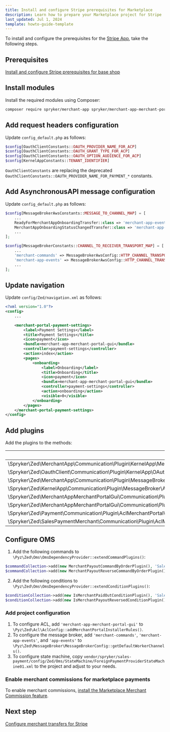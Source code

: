 ```yaml
---
title: Install and configure Stripe prerequisites for Marketplace
description: Learn how to prepare your Marketplace project for Stripe
last_updated: Jul 1, 2024
template: howto-guide-template
---
```


To install and configure the prerequisites for the [Stripe App](/docs/pbc/all/payment-service-provider/{{page.version}}/base-shop/third-party-integrations/stripe/stripe.html), take the following steps.

## Prerequisites

[Install and configure Stripe prerequisites for base shop](/docs/pbc/all/payment-service-provider/{{page.version}}/base-shop/third-party-integrations/stripe/install-and-configure-stripe-prerequisites.html)


## Install modules

Install the required modules using Composer:

```bash
composer require spryker/merchant-app spryker/merchant-app-merchant-portal-gui
```


## Add request headers configuration

Update `config_default.php` as follows:

```php
$config[OauthClientConstants::OAUTH_PROVIDER_NAME_FOR_ACP]
$config[OauthClientConstants::OAUTH_GRANT_TYPE_FOR_ACP]
$config[OauthClientConstants::OAUTH_OPTION_AUDIENCE_FOR_ACP]
$config[KernelAppConstants::TENANT_IDENTIFIER]
```

`OauthClientConstants` are replacing the deprecated `OauthClientConstants::OAUTH_PROVIDER_NAME_FOR_PAYMENT_*` constants.


## Add AsynchronousAPI message configuration

Update `config_default.php` as follows:

```php
$config[MessageBrokerAwsConstants::MESSAGE_TO_CHANNEL_MAP] = [
    ...
    ReadyForMerchantAppOnboardingTransfer::class => 'merchant-app-events',
    MerchantAppOnboardingStatusChangedTransfer::class => 'merchant-app-events',
    ...
];

$config[MessageBrokerConstants::CHANNEL_TO_RECEIVER_TRANSPORT_MAP] = [
    ...
    'merchant-commands' => MessageBrokerAwsConfig::HTTP_CHANNEL_TRANSPORT,
    'merchant-app-events' => MessageBrokerAwsConfig::HTTP_CHANNEL_TRANSPORT,
    ...
];
```

## Update navigation

Update `config/Zed/navigation.xml` as follows:

```xml
<?xml version="1.0"?>
<config>
    ...

    <merchant-portal-payment-settings>
        <label>Payment Settings</label>
        <title>Payment Settings</title>
        <icon>payment</icon>
        <bundle>merchant-app-merchant-portal-gui</bundle>
        <controller>payment-settings</controller>
        <action>index</action>
        <pages>
            <onboarding>
                <label>Onboarding</label>
                <title>Onboarding</title>
                <icon>payment</icon>
                <bundle>merchant-app-merchant-portal-gui</bundle>
                <controller>payment-settings</controller>
                <action>onboarding</action>
                <visible>0</visible>
            </onboarding>
        </pages>
    </merchant-portal-payment-settings>
</config>
```

## Add plugins

Add the plugins to the methods:

| PLUGIN | METHOD |
| - | - |
| \Spryker\Zed\MerchantApp\Communication\Plugin\KernelApp\MerchantAppRequestExpanderPlugin | \Pyz\Zed\KernelApp\KernelAppDependencyProvider::getRequestExpanderPlugins() |
| \Spryker\Zed\OauthClient\Communication\Plugin\KernelApp\OAuthRequestExpanderPlugin |  \Pyz\Zed\KernelApp\KernelAppDependencyProvider::getRequestExpanderPlugins() |
| \Spryker\Zed\MerchantApp\Communication\Plugin\MessageBroker\MerchantAppOnboardingMessageHandlerPlugin | \Pyz\Zed\MessageBroker\MessageBrokerDependencyProvider::getMessageHandlerPlugins() |
| \Spryker\Zed\KernelApp\Communication\Plugin\MessageBroker\AppConfigMessageHandlerPlugin` | \Pyz\Zed\MessageBroker\MessageBrokerDependencyProvider::getMessageHandlerPlugins() |
| \Spryker\Zed\MerchantAppMerchantPortalGui\Communication\Plugin\AclMerchantPortal\MerchantAppMerchantPortalGuiMerchantAclRuleExpanderPlugin | \Pyz\Zed\AclMerchantPortal\AclMerchantPortalDependencyProvider::getMerchantAclRuleExpanderPlugins() |
| \Spryker\Zed\MerchantAppMerchantPortalGui\Communication\Plugin\AclMerchantPortal\MerchantAppAclEntityConfigurationExpanderPlugin | \Pyz\Zed\AclMerchantPortal\AclMerchantPortalDependencyProvider::getAclEntityConfigurationExpanderPlugins() |
| \Spryker\Zed\Payment\Communication\Plugin\AclMerchantPortal\PaymentAclEntityConfigurationExpanderPlugin | \Pyz\Zed\AclMerchantPortal\AclMerchantPortalDependencyProvider::getAclEntityConfigurationExpanderPlugins() |
| \Spryker\Zed\SalesPaymentMerchant\Communication\Plugin\AclMerchantPortal\SalesPaymentMerchantAclEntityConfigurationExpanderPlugin | \Pyz\Zed\AclMerchantPortal\AclMerchantPortalDependencyProvider::getAclEntityConfigurationExpanderPlugins() |

## Configure OMS

1. Add the following commands to `\Pyz\Zed\Oms\OmsDependencyProvider::extendCommandPlugins()`:
```php
$commandCollection->add(new MerchantPayoutCommandByOrderPlugin(), 'SalesPaymentMerchant/Payout');
$commandCollection->add(new MerchantPayoutReverseCommandByOrderPlugin(), 'SalesPaymentMerchant/ReversePayout');
```

2. Add the following conditions to `\Pyz\Zed\Oms\OmsDependencyProvider::extendConditionPlugins()`:
```php
$conditionCollection->add(new IsMerchantPaidOutConditionPlugin(), 'SalesPaymentMerchant/IsMerchantPaidOut');
$conditionCollection->add(new IsMerchantPayoutReversedConditionPlugin(), 'SalesPaymentMerchant/IsMerchantPayoutReversed');
```

### Add project configuration

1. To configure ACL, add `'merchant-app-merchant-portal-gui'` to `\Pyz\Zed\Acl\AclConfig::addMerchantPortalInstallerRules()`.
2. To configure the message broker, add `'merchant-commands'`, `'merchant-app-events'`, and `'app-events'` to `\Pyz\Zed\MessageBroker\MessageBrokerConfig::getDefaultWorkerChannels()`.
3. To configure state machine, copy `vendor/spryker/sales-payment/config/Zed/Oms/StateMachine/ForeignPaymentProviderStateMachine01.xml` to the project and adjust to your needs.

### Enable merchant commissions for marketplace payments

To enable merchant commissions, [install the Marketplace Merchant Commission feature](/docs/pbc/all/merchant-management/202407.0/marketplace/install-and-upgrade/install-features/install-the-marketplace-merchant-commission-feature.html).

## Next step

[Configure merchant transfers for Stripe](/docs/pbc/all/payment-service-provider/202404.0/marketplace/stripe-third-party-integration/configure-merchant-transfers-for-stripe.html)

